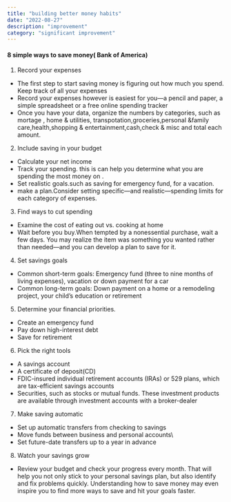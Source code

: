```yaml
---
title: "building better money habits"
date: "2022-08-27"
description: "improvement"
category: "significant improvement"
---
```

#### 8 simple ways to save money( Bank of America)

1. Record your expenses
- The first step to start saving money is figuring out how much you spend. Keep track of all your expenses
- Record your expenses however is easiest for you—a pencil and paper, a simple spreadsheet or a free online spending tracker 
- Once you have your data, organize the numbers by categories, such as  mortage , home & utilities, transpotation,groceries,personal &family care,health,shopping & entertainment,cash,check & misc and total each amount. 

2. Include saving in your budget
- Calculate your net income
- Track your spending. this is can help you determine what you are spending the most money on .
- Set realistic goals.such as saving for emergency fund, for a vacation.
- make a plan.Consider setting specific—and realistic—spending limits for each category of expenses.

3. Find ways to cut spending
- Examine the cost of eating out vs. cooking at home
- Wait before you buy.When tempted by a nonessential purchase, wait a few days. You may realize the item was something you wanted rather than needed—and you can develop a plan to save for it.

4. Set savings goals
- Common short-term goals: Emergency fund (three to nine months of living expenses), vacation or down payment for a car
- Common long-term goals: Down payment on a home or a remodeling project, your child’s education or retirement

5. Determine your financial priorities. 
- Create an emergency fund
- Pay down high-interest debt
- Save for retirement

6. Pick the right tools 
- A savings account
- A certificate of deposit(CD)
- FDIC-insured individual retirement accounts (IRAs) or 529 plans, which are tax-efficient savings accounts
- Securities, such as stocks or mutual funds. These investment products are available through investment accounts with a broker-dealer

7. Make saving automatic
- Set up automatic transfers from checking to savings
- Move funds between business and personal accounts\
- Set future-date transfers up to a year in advance

8. Watch your savings grow
- Review your budget and check your progress every month. That will help you not only stick to your personal savings plan, but also identify and fix problems quickly. Understanding how to save money may even inspire you to find more ways to save and hit your goals faster.

